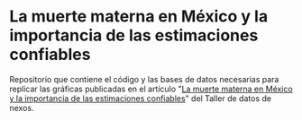 # La muerte materna en México y la importancia de las estimaciones confiables
Repositorio que contiene el código y las bases de datos necesarias para replicar las gráficas publicadas en el artículo "[La muerte materna en México y la importancia de las estimaciones confiables](https://datos.nexos.com.mx/la-muerte-materna-en-mexico-y-la-importancia-de-las-estimaciones-confiables/)" del Taller de datos de nexos.
